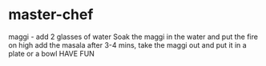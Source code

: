 # master-chef 
maggi -
add 2 glasses of water
Soak the maggi in the water and put the fire on high
add the masala
after 3-4 mins, take the maggi out and put it in a plate or a bowl
HAVE FUN

